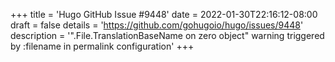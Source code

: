 +++
title = 'Hugo GitHub Issue #9448'
date = 2022-01-30T22:16:12-08:00
draft = false
details = 'https://github.com/gohugoio/hugo/issues/9448'
description = '".File.TranslationBaseName on zero object" warning triggered by :filename in permalink configuration'
+++
